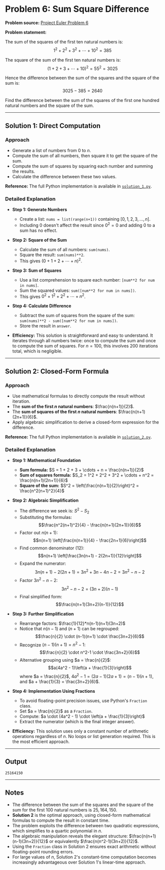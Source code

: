 # Problem 6: Sum Square Difference

**Problem source:** [Project Euler Problem 6](https://projecteuler.net/problem=6)

**Problem statement:**

The sum of the squares of the first ten natural numbers is:
$$1^2 + 2^2 + 3^2 + \cdots + 10^2 = 385$$

The square of the sum of the first ten natural numbers is:
$$(1 + 2 + 3 + \cdots + 10)^2 = 55^2 = 3025$$

Hence the difference between the sum of the squares and the square of the sum is:
$$3025 - 385 = 2640$$

Find the difference between the sum of the squares of the first one hundred natural numbers and the square of the sum.

---

## Solution 1: Direct Computation

### Approach

- Generate a list of numbers from $0$ to $n$.
- Compute the sum of all numbers, then square it to get the square of the sum.
- Compute the sum of squares by squaring each number and summing the results.
- Calculate the difference between these two values.

**Reference:** The full Python implementation is available in [`solution_1.py`](solution_1.py).

### Detailed Explanation

- **Step 1: Generate Numbers**
  - Create a list: `nums = list(range(n+1))` containing $[0, 1, 2, 3, \dots, n]$.
  - Including $0$ doesn't affect the result since $0^2 = 0$ and adding $0$ to a sum has no effect.

- **Step 2: Square of the Sum**
  - Calculate the sum of all numbers: `sum(nums)`.
  - Square the result: `sum(nums)**2`.
  - This gives $(0 + 1 + 2 + \cdots + n)^2$.

- **Step 3: Sum of Squares**
  - Use a list comprehension to square each number: `[num**2 for num in nums]`.
  - Sum the squared values: `sum([num**2 for num in nums])`.
  - This gives $0^2 + 1^2 + 2^2 + \cdots + n^2$.

- **Step 4: Calculate Difference**
  - Subtract the sum of squares from the square of the sum: `sum(nums)**2 - sum([num**2 for num in nums])`.
  - Store the result in `answer`.

- **Efficiency:** This solution is straightforward and easy to understand. It iterates through all numbers twice: once to compute the sum and once to compute the sum of squares. For $n = 100$, this involves $200$ iterations total, which is negligible.

---

## Solution 2: Closed-Form Formula

### Approach

- Use mathematical formulas to directly compute the result without iteration.
- The **sum of the first $n$ natural numbers**: $\frac{n(n+1)}{2}$.
- The **sum of squares of the first $n$ natural numbers**: $\frac{n(n+1)(2n+1)}{6}$.
- Apply algebraic simplification to derive a closed-form expression for the difference.

**Reference:** The full Python implementation is available in [`solution_2.py`](solution_2.py).

### Detailed Explanation

- **Step 1: Mathematical Foundation**
  - **Sum formula:** $S = 1 + 2 + 3 + \cdots + n = \frac{n(n+1)}{2}$
  - **Sum of squares formula:** $S_2 = 1^2 + 2^2 + 3^2 + \cdots + n^2 = \frac{n(n+1)(2n+1)}{6}$
  - **Square of the sum:** $S^2 = \left(\frac{n(n+1)}{2}\right)^2 = \frac{n^2(n+1)^2}{4}$

- **Step 2: Algebraic Simplification**
  - The difference we seek is: $S^2 - S_2$
  - Substituting the formulas:
    $$\frac{n^2(n+1)^2}{4} - \frac{n(n+1)(2n+1)}{6}$$
  - Factor out $n(n+1)$:
    $$n(n+1) \left[\frac{n(n+1)}{4} - \frac{2n+1}{6}\right]$$
  - Find common denominator (12):
    $$n(n+1) \left[\frac{3n(n+1) - 2(2n+1)}{12}\right]$$
  - Expand the numerator:
    $$3n(n+1) - 2(2n+1) = 3n^2 + 3n - 4n - 2 = 3n^2 - n - 2$$
  - Factor $3n^2 - n - 2$:
    $$3n^2 - n - 2 = (3n + 2)(n - 1)$$
  - Final simplified form:
    $$\frac{n(n+1)(3n+2)(n-1)}{12}$$

- **Step 3: Further Simplification**
  - Rearrange factors: $\frac{1}{12}*n(n-1)(n+1)(3n+2)$
  - Notice that $n(n-1)$ and $(n+1)$ can be regrouped:
    $$\frac{n}{2} \cdot (n-1)(n+1) \cdot \frac{3n+2}{6}$$
  - Recognize $(n-1)(n+1) = n^2 - 1$:
    $$\frac{n}{2} \cdot n^2-1 \cdot \frac{3n+2}{6}$$
  - Alternative grouping using $a = \frac{n}{2}$:
    $$a(4a^2 - 1)\left(a + \frac{1}{3}\right)$$
    where $a = \frac{n}{2}$, $4a^2 - 1 = (2a-1)(2a+1) = (n-1)(n+1)$, and $a + \frac{1}{3} = \frac{3n+2}{6}$.

- **Step 4: Implementation Using Fractions**
  - To avoid floating-point precision issues, use Python's `Fraction` class.
  - Set $a = \frac{n}{2}$ as a `Fraction`.
  - Compute: $a \cdot (4a^2 - 1) \cdot \left(a + \frac{1}{3}\right)$
  - Extract the numerator (which is the final integer answer).

- **Efficiency:** This solution uses only a constant number of arithmetic operations regardless of $n$. No loops or list generation required. This is the most efficient approach.

---

## Output

```
25164150
```

---

## Notes

- The difference between the sum of the squares and the square of the sum for the first $100$ natural numbers is $25{,}164{,}150$.
- **Solution 2** is the optimal approach, using closed-form mathematical formulas to compute the result in constant time.
- The problem exploits the difference between two quadratic expressions, which simplifies to a quartic polynomial in $n$.
- The algebraic manipulation reveals the elegant structure: $\frac{n(n+1)(n-1)(3n+2)}{12}$ or equivalently $\frac{n(n^2-1)(3n+2)}{12}$.
- Using the `Fraction` class in Solution 2 ensures exact arithmetic without floating-point rounding errors.
- For large values of $n$, Solution 2's constant-time computation becomes increasingly advantageous over Solution 1's linear-time approach.
